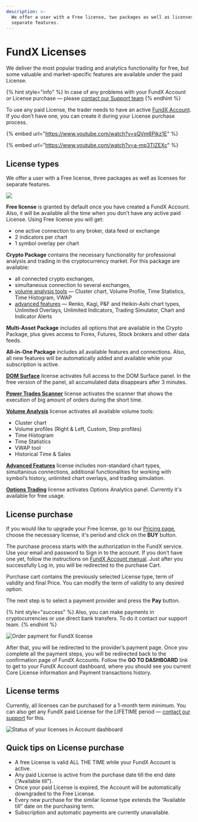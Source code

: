 ```yaml
---
description: >-
  We offer a user with a Free license, two packages as well as licenses for
  separate features.
---
```


# FundX Licenses

We deliver the most popular trading and analytics functionality for free, but some valuable and market-specific features are available under the paid License.

{% hint style="info" %}
In case of any problems with your FundX Account or License purchase — please [contact our Support team](https://www.quantower.com/contact-us)
{% endhint %}

To use any paid License, the trader needs to have an active [FundX Account](quantower-account.md). If you don’t have one, you can create it during your License purchase process.

{% embed url="https://www.youtube.com/watch?v=sQVm6Pikz1E" %}

{% embed url="https://www.youtube.com/watch?v=a-mp3TIZEXc" %}

## License types

We offer a user with a Free license, three packages as well as licenses for separate features.&#x20;

![](../.gitbook/assets/pricing-page.png)

**Free license** is granted by default once you have created a FundX Account. Also, it will be available all the time when you don’t have any active paid License. Using Free license you will get:

* one active connection to any broker, data feed or exchange
* 2 indicators per chart
* 1 symbol overlay per chart

**Crypto Package** contains the necessary functionality for professional analysis and trading in the cryptocurrency market. For this package are available:&#x20;

* all connected crypto exchanges,&#x20;
* simultaneous connection to several exchanges,&#x20;
* [volume analysis tools](https://www.quantower.com/volumeanalysistools) — Cluster chart, Volume Profile, Time Statistics, Time Histogram, VWAP
* [advanced features](https://www.quantower.com/advancedfeatures) — Renko, Kagi, P\&F and Heikin-Ashi chart types, Unlimited Overlays, Unlimited Indicators, Trading Simulator, Chart and Indicator Alerts

**Multi-Asset Package** includes all options that are available in the Crypto Package, plus gives access to Forex, Futures, Stock brokers and other data feeds.

**All-in-One Package** includes all available features and connections. Also, all new features will be automatically added and available while your subscription is active.

[**DOM Surface**](https://www.quantower.com/blog/dom-surface-panel-for-deep-order-flow-analysis) license activates full access to the DOM Surface panel. In the free version of the panel, all accumulated data disappears after 3 minutes.

[**Power Trades Scanner**](https://help.quantower.com/analytics-panels/chart/power-trades) license activates the scanner that shows the execution of big amount of orders during the short time.

[**Volume Analysis**](https://www.quantower.com/volumeanalysistools) license activates all available volume tools:

* Cluster chart
* Volume profiles (Right & Left, Custom, Step profiles)
* Time Histogram
* Time Statistics
* VWAP tool
* Historical Time & Sales

[**Advanced Features**](https://www.quantower.com/advancedfeatures) license includes non-standard chart types, simultanious connections, additional functionalities for working with symbol’s history, unlimited chart overlays, and trading simulation.

[**Options Trading**](https://www.quantower.com/options-trading-features) license activates Options Analytics panel. Currently it's available for free usage.

## License purchase

If you would like to upgrade your Free license, go to our [Pricing page](https://www.quantower.com/pricing), choose the necessary license, it's period and click on the **BUY** button.

The purchase process starts with the authorization in the FundX service. Use your email and password to Sign in to the account. If you don’t have one yet, follow the instructions on [FundX Account manual](quantower-account.md). Just after you successfully Log in, you will be redirected to the purchase Cart.

Purchase cart contains the previously selected License type, term of validity and final Price. You can modify the term of validity to any desired option.

The next step is to select a payment provider and press the **Pay** button.

{% hint style="success" %}
Also, you can make payments in cryptocurrencies or use direct bank transfers. To do it contact our support team.
{% endhint %}

![Order payment for FundX license](../.gitbook/assets/orderpayment-quantower-google-chrome-2019-05-16-11.24.10.png)

After that, you will be redirected to the provider’s payment page. Once you complete all the payment steps, you will be redirected back to the confirmation page of FundX Accounts. Follow the **GO TO DASHBOARD** link to get to your FundX Account dashboard, where you should see you current Core License information and Payment transactions history.

## License terms

Currently, all licenses can be purchased for a 1-month term minimum. You can also get any FundX paid License for the LIFETIME period — [contact our support](https://www.quantower.com/contact-us) for this.

![Status of your licenses in Account dashboard](../.gitbook/assets/account-dashboard-quantower.png)

## Quick tips on License purchase

* A free License is valid ALL THE TIME while your FundX Account is active.
* Any paid License is active from the purchase date till the end date (“Available till”).
* Once your paid License is expired, the Account will be automatically downgraded to the Free License.
* Every new purchase for the similar license type extends the “Available till” date on the purchasing term.
* Subscription and automatic payments are currently unavailable.

